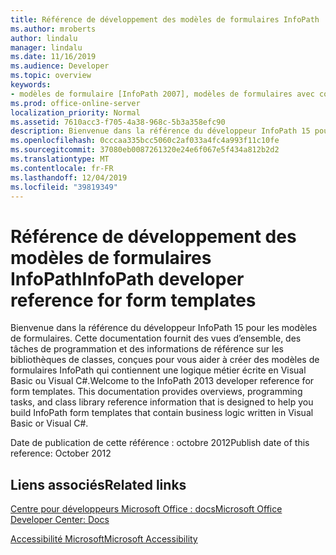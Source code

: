 ```yaml
---
title: Référence de développement des modèles de formulaires InfoPath
ms.author: mroberts
author: lindalu
manager: lindalu
ms.date: 11/16/2019
ms.audience: Developer
ms.topic: overview
keywords:
- modèles de formulaire [InfoPath 2007], modèles de formulaires avec code managé [InfoPath 2007], référence [InfoPath 2007], code managé [InfoPath 2007], InfoPath 2007, référence
ms.prod: office-online-server
localization_priority: Normal
ms.assetid: 7610acc3-f705-4a38-968c-5b3a358efc90
description: Bienvenue dans la référence du développeur InfoPath 15 pour les modèles de formulaires. Cette documentation fournit des vues d’ensemble, des tâches de programmation et des informations de référence sur les bibliothèques de classes, conçues pour vous aider à créer des modèles de formulaires InfoPath qui contiennent une logique métier écrite en Visual Basic ou Visual C#.
ms.openlocfilehash: 0cccaa335bcc5060c2af033a4fc4a993f11c10fe
ms.sourcegitcommit: 37080eb0087261320e24e6f067e5f434a812b2d2
ms.translationtype: MT
ms.contentlocale: fr-FR
ms.lasthandoff: 12/04/2019
ms.locfileid: "39819349"
---
```

# <a name="infopath-developer-reference-for-form-templates"></a><span data-ttu-id="d2267-105">Référence de développement des modèles de formulaires InfoPath</span><span class="sxs-lookup"><span data-stu-id="d2267-105">InfoPath developer reference for form templates</span></span>

<span data-ttu-id="d2267-p102">Bienvenue dans la référence du développeur InfoPath 15 pour les modèles de formulaires. Cette documentation fournit des vues d’ensemble, des tâches de programmation et des informations de référence sur les bibliothèques de classes, conçues pour vous aider à créer des modèles de formulaires InfoPath qui contiennent une logique métier écrite en Visual Basic ou Visual C#.</span><span class="sxs-lookup"><span data-stu-id="d2267-p102">Welcome to the InfoPath 2013 developer reference for form templates. This documentation provides overviews, programming tasks, and class library reference information that is designed to help you build InfoPath form templates that contain business logic written in Visual Basic or Visual C#.</span></span>
  
<span data-ttu-id="d2267-108">Date de publication de cette référence : octobre 2012</span><span class="sxs-lookup"><span data-stu-id="d2267-108">Publish date of this reference: October 2012</span></span>
  
## <a name="related-links"></a><span data-ttu-id="d2267-109">Liens associés</span><span class="sxs-lookup"><span data-stu-id="d2267-109">Related links</span></span>

[<span data-ttu-id="d2267-110">Centre pour développeurs Microsoft Office : docs</span><span class="sxs-lookup"><span data-stu-id="d2267-110">Microsoft Office Developer Center: Docs</span></span>](https://developer.microsoft.com/en-us/office/docs)
  

[<span data-ttu-id="d2267-111">Accessibilité Microsoft</span><span class="sxs-lookup"><span data-stu-id="d2267-111">Microsoft Accessibility</span></span>](https://www.microsoft.com/en-us/accessibility/)

  


